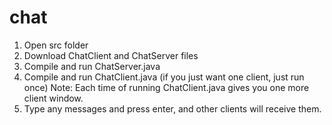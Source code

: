 # chat

1. Open src folder
2. Download ChatClient and ChatServer files
3. Compile and run ChatServer.java
4. Compile and run ChatClient.java (if you just want one client, just run once)
Note: Each time of running ChatClient.java gives you one more client window.
5. Type any messages and press enter, and other clients will receive them.  
